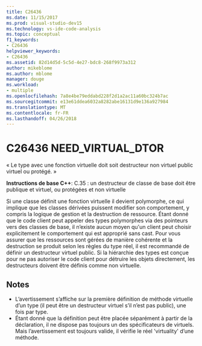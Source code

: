 ```yaml
---
title: C26436
ms.date: 11/15/2017
ms.prod: visual-studio-dev15
ms.technology: vs-ide-code-analysis
ms.topic: conceptual
f1_keywords:
- C26436
helpviewer_keywords:
- C26436
ms.assetid: 82d14d5d-5c5d-4e27-bdc8-268f9973a312
author: mikeblome
ms.author: mblome
manager: douge
ms.workload:
- multiple
ms.openlocfilehash: 7a8e4be79eddabd228f2d1a2ac11a60bc324b7ac
ms.sourcegitcommit: e13e61ddea6032a8282abe16131d9e136a927984
ms.translationtype: MT
ms.contentlocale: fr-FR
ms.lasthandoff: 04/26/2018
---
```

# <a name="c26436-needvirtualdtor"></a>C26436 NEED_VIRTUAL_DTOR
« Le type avec une fonction virtuelle doit soit destructeur non virtuel public virtuel ou protégé. »

**Instructions de base C++**: C.35 : un destructeur de classe de base doit être publique et virtuel, ou protégées et non virtuelle

Si une classe définit une fonction virtuelle il devient polymorphe, ce qui implique que les classes dérivées puissent modifier son comportement, y compris la logique de gestion et la destruction de ressource. Étant donné que le code client peut appeler des types polymorphes via des pointeurs vers des classes de base, il n’existe aucun moyen qu'un client peut choisir explicitement le comportement qui est approprié sans cast. Pour vous assurer que les ressources sont gérées de manière cohérente et la destruction se produit selon les règles du type réel, il est recommandé de définir un destructeur virtuel public. Si la hiérarchie des types est conçue pour ne pas autoriser le code client pour détruire les objets directement, les destructeurs doivent être définis comme non virtuelle.

## <a name="remarks"></a>Notes
 -  L’avertissement s’affiche sur la première définition de méthode virtuelle d’un type (il peut être un destructeur virtuel s’il n’est pas public), une fois par type.
-  Étant donné que la définition peut être placée séparément à partir de la déclaration, il ne dispose pas toujours un des spécificateurs de virtuels. Mais l’avertissement est toujours valide, il vérifie le réel 'virtuality' d’une méthode.
